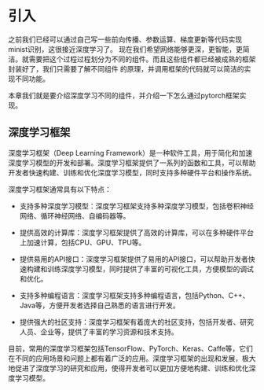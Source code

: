# 引入

之前我们已经可以通过自己写一些前向传播、参数运算、梯度更新等代码实现minist识别，这很接近深度学习了。
现在我们希望网络能够更深，更智能，更简洁。就需要把这个过程过程划分为不同的<def>组件</def>。而且这些组件都已经被成熟的<def>框架</def>封装好了，我们只需要了解不同组件
的原理，并调用框架的代码就可以简洁的实现不同功能。

本章我们就是要介绍深度学习不同的组件，并介绍一下怎么通过pytorch框架实现。

## 深度学习框架
<def>深度学习框架（Deep Learning Framework）</def>是一种软件工具，用于简化和加速深度学习模型的开发和部署。深度学习框架提供了一系列的函数和工具，可以帮助开发者快速构建、训练和优化深度学习模型，同时支持多种硬件平台和操作系统。

深度学习框架通常具有以下特点：

- 支持多种深度学习模型：深度学习框架支持多种深度学习模型，包括卷积神经网络、循环神经网络、自编码器等。

- 提供高效的计算库：深度学习框架提供了高效的计算库，可以在多种硬件平台上加速计算，包括CPU、GPU、TPU等。

- 提供易用的API接口：深度学习框架提供了易用的API接口，可以帮助开发者快速构建和训练深度学习模型，同时提供了丰富的可视化工具，方便模型的调试和优化。

- 支持多种编程语言：深度学习框架支持多种编程语言，包括Python、C++、Java等，方便开发者选择自己熟悉的语言进行开发。

- 提供强大的社区支持：深度学习框架有着庞大的社区支持，包括开发者、研究人员、企业等，提供了丰富的学习资源和技术支持。

目前，常用的深度学习框架包括TensorFlow、PyTorch、Keras、Caffe等，它们在不同的应用场景和问题上都有着广泛的应用。深度学习框架的出现和发展，极大地促进了深度学习的研究和应用，使得开发者可以更加方便地构建、训练和优化深度学习模型。
